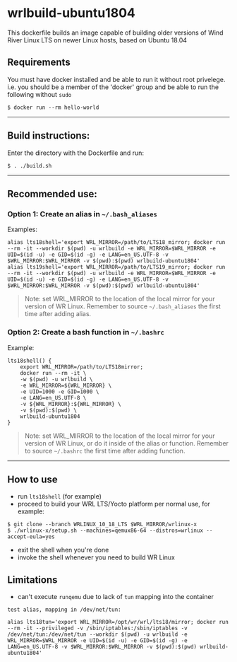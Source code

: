 # wrlbuild-ubuntu1804

This dockerfile builds an image capable of building older versions of Wind River Linux LTS on newer Linux hosts, based on Ubuntu 18.04

## Requirements
You must have docker installed and be able to run it without root privelege. i.e. you should be a member of the 'docker' group and be able to run the following without `sudo`
```
$ docker run --rm hello-world
```
---

## Build instructions:

Enter the directory with the Dockerfile and run:
```
$ . ./build.sh
```
---

## Recommended use:

### Option 1: Create an alias in `~/.bash_aliases`

Examples:
```
alias lts18shell='export WRL_MIRROR=/path/to/LTS18_mirror; docker run --rm -it --workdir $(pwd) -u wrlbuild -e WRL_MIRROR=$WRL_MIRROR -e UID=$(id -u) -e GID=$(id -g) -e LANG=en_US.UTF-8 -v $WRL_MIRROR:$WRL_MIRROR -v $(pwd):$(pwd) wrlbuild-ubuntu1804'
alias lts19shell='export WRL_MIRROR=/path/to/LTS19_mirror; docker run --rm -it --workdir $(pwd) -u wrlbuild -e WRL_MIRROR=$WRL_MIRROR -e UID=$(id -u) -e GID=$(id -g) -e LANG=en_US.UTF-8 -v $WRL_MIRROR:$WRL_MIRROR -v $(pwd):$(pwd) wrlbuild-ubuntu1804'
```
> Note: set WRL_MIRROR to the location of the local mirror for your version of WR Linux. Remember to source `~/.bash_aliases` the first time after adding alias.

### Option 2: Create a bash function in `~/.bashrc`

Example:
```
lts18shell() {
    export WRL_MIRROR=/path/to/LTS18mirror;   
    docker run --rm -it \
    -w $(pwd) -u wrlbuild \
    -e WRL_MIRROR=${WRL_MIRROR} \
    -e UID=1000 -e GID=1000 \
    -e LANG=en_US.UTF-8 \
    -v ${WRL_MIRROR}:${WRL_MIRROR} \
    -v $(pwd):$(pwd) \
    wrlbuild-ubuntu1804
}
```
> Note: set WRL_MIRROR to the location of the local mirror for your version of WR Linux, or do it inside of the alias or function. Remember to source `~/.bashrc` the first time after adding function.

---

## How to use
- run `lts18shell` (for example)
- proceed to build your WRL LTS/Yocto platform per normal use, for example:
```
$ git clone --branch WRLINUX_10_18_LTS $WRL_MIRROR/wrlinux-x
$ ./wrlinux-x/setup.sh --machines=qemux86-64 --distros=wrlinux --accept-eula=yes
```
- exit the shell when you're done
- invoke the shell whenever you need to build WR Linux


## Limitations
- can't execute `runqemu` due to lack of `tun` mapping into the container
```
test alias, mapping in /dev/net/tun:

alias lts18tun='export WRL_MIRROR=/opt/wr/wrl/lts18/mirror; docker run --rm -it --privileged -v /sbin/iptables:/sbin/iptables -v /dev/net/tun:/dev/net/tun --workdir $(pwd) -u wrlbuild -e WRL_MIRROR=$WRL_MIRROR -e UID=$(id -u) -e GID=$(id -g) -e LANG=en_US.UTF-8 -v $WRL_MIRROR:$WRL_MIRROR -v $(pwd):$(pwd) wrlbuild-ubuntu1804'
```

